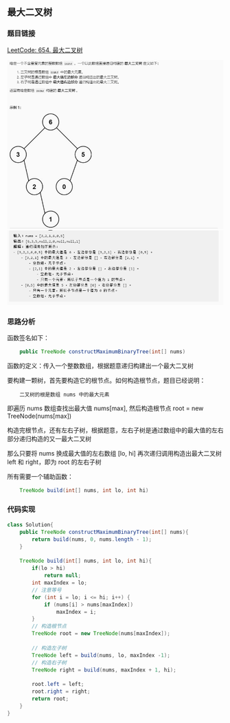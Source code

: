 ## 最大二叉树

### 题目链接

[LeetCode: 654. 最大二叉树](https://leetcode-cn.com/problems/maximum-binary-tree/)

![img.png](../../pics/最大二叉树-a.png)
![img_1.png](../../pics/最大二叉树-b.png)

### 思路分析

函数签名如下：

```java
    public TreeNode constructMaximumBinaryTree(int[] nums)
```
函数的定义：传入一个整数数组，根据题意递归构建出一个最大二叉树

要构建一颗树，首先要构造它的根节点。如何构造根节点，题目已经说明：

```text
    二叉树的根是数组 nums 中的最大元素
```

即遍历 nums 数组查找出最大值 nums[max], 然后构造根节点 root = new TreeNode(nums[max])

构造完根节点，还有左右子树，根据题意，左右子树是通过数组中的最大值的左右部分递归构造的又一最大二叉树

那么只要将 nums 换成最大值的左右数组 [lo, hi] 再次递归调用构造出最大二叉树 left 和 right，即为 root 的左右子树

所有需要一个辅助函数：
```java
    TreeNode build(int[] nums, int lo, int hi)
```

### 代码实现

```java
class Solution{
    public TreeNode constructMaximumBinaryTree(int[] nums){
        return build(nums, 0, nums.length - 1);
    }

    TreeNode build(int[] nums, int lo, int hi){
        if(lo > hi)
            return null;
        int maxIndex = lo;
        // 注意等号
        for (int i = lo; i <= hi; i++) {
            if (nums[i] > nums[maxIndex])
                maxIndex = i;
        }
        // 构造根节点
        TreeNode root = new TreeNode(nums[maxIndex]);

        // 构造左子树
        TreeNode left = build(nums, lo, maxIndex -1);
        // 构造右子树
        TreeNode right = build(nums, maxIndex + 1, hi);
        
        root.left = left;
        root.right = right;
        return root;
    }
}
```

